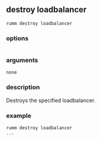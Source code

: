 ## destroy loadbalancer

```
rumm destroy loadbalancer
```

### options

```
```

### arguments

```
none
```

### description
Destroys the specified loadbalancer.

### example

```
rumm destroy loadbalancer
...
```